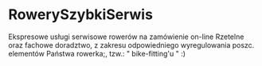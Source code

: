 # RowerySzybkiSerwis
Ekspresowe usługi serwisowe rowerów 
na zamówienie on-line
Rzetelne oraz fachowe doradztwo, z  zakresu odpowiedniego wyregulowania poszc. elementów Państwa rowerka;, tzw.:
                             " bike-fitting'u " :)
